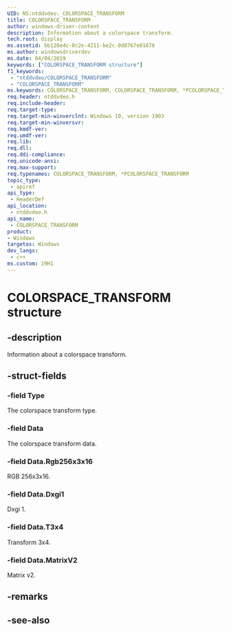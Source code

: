 ```yaml
---
UID: NS:ntddvdeo._COLORSPACE_TRANSFORM
title: COLORSPACE_TRANSFORM
author: windows-driver-content
description: Information about a colorspace transform.
tech.root: display
ms.assetid: bb120e4c-0c2e-4211-be2c-0d8767e01676
ms.author: windowsdriverdev
ms.date: 04/04/2019
keywords: ["COLORSPACE_TRANSFORM structure"]
f1_keywords:
 - "ntddvdeo/COLORSPACE_TRANSFORM"
 - "COLORSPACE_TRANSFORM"
ms.keywords: COLORSPACE_TRANSFORM, COLORSPACE_TRANSFORM, *PCOLORSPACE_TRANSFORM, 
req.header: ntddvdeo.h
req.include-header:
req.target-type:
req.target-min-winverclnt: Windows 10, version 1903
req.target-min-winversvr:
req.kmdf-ver:
req.umdf-ver:
req.lib:
req.dll:
req.ddi-compliance:
req.unicode-ansi:
req.max-support:
req.typenames: COLORSPACE_TRANSFORM, *PCOLORSPACE_TRANSFORM
topic_type: 
 - apiref
api_type: 
 - HeaderDef
api_location: 
 - ntddvdeo.h
api_name: 
 - COLORSPACE_TRANSFORM
product:
- Windows
targetos: Windows
dev_langs:
 - c++
ms.custom: 19H1
---
```


# COLORSPACE_TRANSFORM structure

## -description

Information about a colorspace transform.

## -struct-fields

### -field Type

The colorspace transform type.

### -field Data

The colorspace transform data.

### -field Data.Rgb256x3x16

RGB 256x3x16.

### -field Data.Dxgi1

Dxgi 1.

### -field Data.T3x4

Transform 3x4.

### -field Data.MatrixV2
 
Matrix v2.

## -remarks

## -see-also
